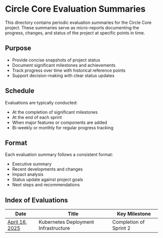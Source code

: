 # Circle Core Evaluation Summaries

This directory contains periodic evaluation summaries for the Circle Core project. These summaries serve as micro-reports documenting the progress, changes, and status of the project at specific points in time.

## Purpose

- Provide concise snapshots of project status
- Document significant milestones and achievements
- Track progress over time with historical reference points
- Support decision-making with clear status updates

## Schedule

Evaluations are typically conducted:
- At the completion of significant milestones
- At the end of each sprint
- When major features or components are added
- Bi-weekly or monthly for regular progress tracking

## Format

Each evaluation summary follows a consistent format:
- Executive summary
- Recent developments and changes
- Impact analysis
- Status update against project goals
- Next steps and recommendations

## Index of Evaluations

| Date | Title | Key Milestone |
|------|-------|---------------|
| [April 16, 2025](2025-04-16-kubernetes-deployment.md) | Kubernetes Deployment Infrastructure | Completion of Sprint 2 |
